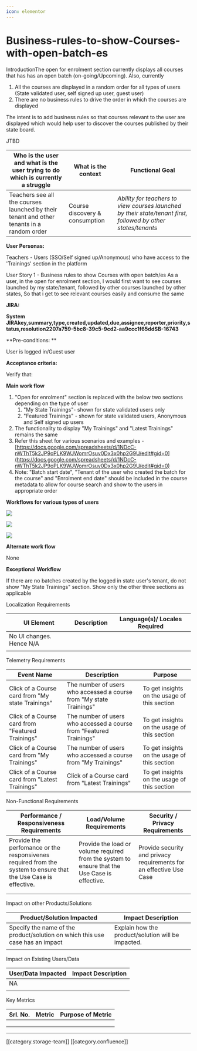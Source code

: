```yaml
---
icon: elementor
---
```


# Business-rules-to-show-Courses-with-open-batch-es

IntroductionThe open for enrolment section currently displays all courses that has has an open batch (on-going/Upcoming). Also, currently

1. All the courses are displayed in a random order for all types of users (State validated user, self signed up user, guest user)
2. There are no business rules to drive the order in which the courses are displayed

The intent is to add business rules so that courses relevant to the user are displayed which would help user to discover the courses published by their state board.

&#x20;JTBD

| **Who is the user and what is the user trying to do which is currently a struggle**       | **What is the context**        | **Functional Goal**                                                                                           |
| ----------------------------------------------------------------------------------------- | ------------------------------ | ------------------------------------------------------------------------------------------------------------- |
| Teachers see all the courses launched by their tenant and other tenants in a random order | Course discovery & consumption | _Ability for teachers to view courses launched by their state/tenant first, followed by other states/tenants_ |

**User Personas:**

Teachers -  Users (SSO/Self signed up/Anonymous) who have access to the 'Trainings' section in the platform

User Story 1 - Business rules to show Courses with open batch/es As a user, in the open for enrolment section, I would first want to see courses launched by my state/tenant, followed by other courses launched by other states, So that i get to see relevant courses easily and consume the same

**JIRA:**

**System JIRAkey,summary,type,created,updated,due,assignee,reporter,priority,status,resolution2207a759-5bc8-39c5-9cd2-aa9ccc1f65ddSB-16743**

\*\*Pre-conditions: \*\*

User is logged in/Guest user

**Acceptance criteria:**

Verify that:

**Main work flow**

1. "Open for enrolment" section is replaced with the below two sections depending on the type of user
   1. "My State Trainings"- shown for state validated users only
   2. "Featured Trainings" - shown for state validated users, Anonymous and Self signed up users
2. The functionality to display "My Trainings" and "Latest Trainings" remains the same
3. Refer this sheet for various scenarios and examples - [https://docs.google.com/spreadsheets/d/1NDcC-nWThT5k2JP9oPLK9WJWomrOsuv0Dx3x0hp2G9U/edit#gid=0](https://docs.google.com/spreadsheets/d/1NDcC-nWThT5k2JP9oPLK9WJWomrOsuv0Dx3x0hp2G9U/edit#gid=0)
4. Note: "Batch start date", "Tenant of the user who created the batch for the course" and "Enrolment end date" should be included in the course metadata to allow for course search and show to the users in appropriate order&#x20;

**Workflows for various types of users**

![](../../../../../.gitbook/assets/image2020-3-4\_9-56-7.png)

![](../../../../../.gitbook/assets/image2020-3-4\_9-58-30.png)

![](../../../../../.gitbook/assets/image2020-3-4\_9-58-55.png)

**Alternate work flow**

None

**Exceptional Workflow**

If there are no batches created by the logged in state user's tenant, do not show "My State Trainings" section. Show only the other three sections as applicable

Localization Requirements

| UI Element               | Description | Language(s)/ Locales Required |
| ------------------------ | ----------- | ----------------------------- |
| No UI changes. Hence N/A |             |                               |
|                          |             |                               |

Telemetry Requirements

| Event Name                                       | Description                                                         | Purpose                                      |
| ------------------------------------------------ | ------------------------------------------------------------------- | -------------------------------------------- |
| Click of a Course card from "My state Trainings" | The number of users who accessed a course from "My state Trainings" | To get insights on the usage of this section |
| Click of a Course card from "Featured Trainings" | The number of users who accessed a course from "Featured Trainings" | To get insights on the usage of this section |
| Click of a Course card from "My Trainings"       | The number of users who accessed a course from "My Trainings"       | To get insights on the usage of this section |
| Click of a Course card from "Latest Trainings"   | Click of a Course card from "Latest Trainings"                      | To get insights on the usage of this section |

Non-Functional Requirements

| Performance / Responsiveness Requirements                                                                      | Load/Volume Requirements                                                                      | Security / Privacy Requirements                                     |
| -------------------------------------------------------------------------------------------------------------- | --------------------------------------------------------------------------------------------- | ------------------------------------------------------------------- |
| Provide the perfomance or the responsivenes required from the system to ensure that the Use Case is effective. | Provide the load or volume required from the system to ensure that the Use Case is effective. | Provide security and privacy requirements for an effective Use Case |
|                                                                                                                |                                                                                               |                                                                     |
|                                                                                                                |                                                                                               |                                                                     |

Impact on other Products/Solutions

| Product/Solution Impacted                                                     | Impact Description                                 |
| ----------------------------------------------------------------------------- | -------------------------------------------------- |
| Specify the name of the product/solution on which this use case has an impact | Explain how the product/solution will be impacted. |
|                                                                               |                                                    |

Impact on Existing Users/Data&#x20;

| User/Data Impacted | Impact Description |
| ------------------ | ------------------ |
| NA                 |                    |
|                    |                    |

Key Metrics

| Srl. No. | Metric | Purpose of Metric |
| -------- | ------ | ----------------- |
|          |        |                   |
|          |        |                   |
|          |        |                   |

***

\[\[category.storage-team]] \[\[category.confluence]]

